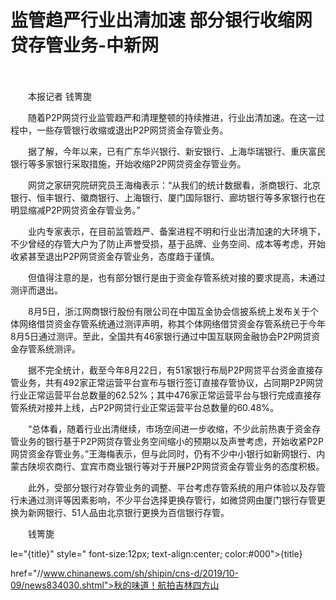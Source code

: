 # 监管趋严行业出清加速 部分银行收缩网贷存管业务-中新网

　　

　　本报记者 钱箐旎

　　随着P2P网贷行业监管趋严和清理整顿的持续推进，行业出清加速。在这一过程中，一些存管银行收缩或退出P2P网贷资金存管业务。

　　据了解，今年以来，已有广东华兴银行、新安银行、上海华瑞银行、重庆富民银行等多家银行采取措施，开始收缩P2P网贷资金存管业务。

　　网贷之家研究院研究员王海梅表示：“从我们的统计数据看，浙商银行、北京银行、恒丰银行、徽商银行、上海银行、厦门国际银行、廊坊银行等多家银行也在明显缩减P2P网贷资金存管业务。”

　　业内专家表示，在目前监管趋严、备案进程不明和行业出清加速的大环境下，不少曾经的存管大户为了防止声誉受损，基于品牌、业务空间、成本等考虑，开始收紧甚至退出P2P网贷资金存管业务，态度趋于谨慎。

　　但值得注意的是，也有部分银行是由于资金存管系统对接的要求提高，未通过测评而退出。

　　8月5日，浙江网商银行股份有限公司在中国互金协会信披系统上发布关于个体网络借贷资金存管系统通过测评声明，称其个体网络借贷资金存管系统已于今年8月5日通过测评。至此，全国共有46家银行通过中国互联网金融协会P2P网贷资金存管系统测评。

　　据不完全统计，截至今年8月22日，有51家银行布局P2P网贷平台资金直接存管业务，共有492家正常运营平台宣布与银行签订直接存管协议，占同期P2P网贷行业正常运营平台总数量的62.52%；其中476家正常运营平台与银行完成直接存管系统对接并上线，占P2P网贷行业正常运营平台总数量的60.48%。

　　“总体看，随着行业出清继续，市场空间进一步收缩，不少此前热衷于资金存管业务的银行基于P2P网贷存管业务空间缩小的预期以及声誉考虑，开始收紧P2P网贷资金存管业务。”王海梅表示，但与此同时，仍有不少中小银行如新网银行、内蒙古陕坝农商行、宜宾市商业银行等对于开展P2P网贷资金存管业务的态度积极。

　　此外，受部分银行对存管业务的调整、平台考虑存管系统的用户体验以及存管行未通过测评等因素影响，不少平台选择更换存管行，如微贷网由厦门银行存管更换为新网银行、51人品由北京银行更换为百信银行存管。

　　钱箐旎

le="{title}" style=" font-size:12px; text-align:center; color:#000">{title}

href="//www.chinanews.com/sh/shipin/cns-d/2019/10-09/news834030.shtml">秋的味道！航拍吉林四方山
